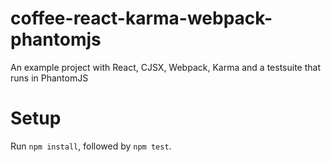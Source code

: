 # coffee-react-karma-webpack-phantomjs
An example project with React, CJSX, Webpack, Karma and a testsuite that runs in PhantomJS

# Setup
Run `npm install`, followed by `npm test`.
